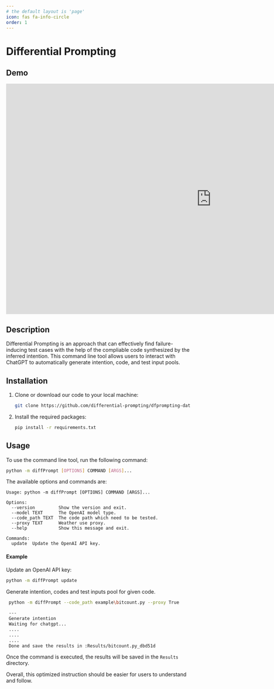 ```yaml
---
# the default layout is 'page'
icon: fas fa-info-circle
order: 1
---
```


# Differential Prompting

## Demo

<iframe width="1120" height="630" src="https://www.youtube.com/embed/BKdGuEy--UQ" title="YouTube video player" frameborder="0" allow="accelerometer; autoplay; clipboard-write; encrypted-media; gyroscope; picture-in-picture; web-share" allowfullscreen></iframe>

## Description

Differential Prompting is an approach that can effectively find failure-inducing test cases with the help of the compliable code synthesized by the inferred intention. This command line tool allows users to interact with ChatGPT to automatically generate intention, code, and test input pools.

## Installation

1. Clone or download our code to your local machine:

   ```bash
   git clone https://github.com/differential-prompting/dfprompting-database
   ```

2. Install the required packages:

   ```bash
   pip install -r requirements.txt
   ```

## Usage

To use the command line tool, run the following command:

```bash
python -m diffPrompt [OPTIONS] COMMAND [ARGS]...
```

The available options and commands are:

```
Usage: python -m diffPrompt [OPTIONS] COMMAND [ARGS]...

Options:
  --version         Show the version and exit.
  --model TEXT      The OpenAI model type.
  --code_path TEXT  The code path which need to be tested.
  --proxy TEXT      Weather use proxy.
  --help            Show this message and exit.

Commands:
  update  Update the OpenAI API key.
```

#### Example

Update an OpenAI API key:

```bash
python -m diffPrompt update
```

Generate intention, codes and test inputs pool for given code.

```bash
 python -m diffPrompt --code_path example\bitcount.py --proxy True 
 
 ---
 Generate intention
 Waiting for chatgpt...
 ....
 ....
 ....
 Done and save the results in :Results/bitcount.py_dbd51d 
```

Once the command is executed, the results will be saved in the `Results` directory.

Overall, this optimized instruction should be easier for users to understand and follow.
